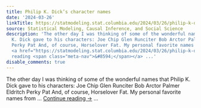 ```yaml
---
title: Philip K. Dick’s character names
date: '2024-03-26'
linkTitle: https://statmodeling.stat.columbia.edu/2024/03/26/philip-k-dicks-character-names/
source: Statistical Modeling, Causal Inference, and Social Science
description: 'The other day I was thinking of some of the wonderful names that Philip
  K. Dick gave to his characters: Joe Chip Glen Runciter Bob Arctor Palmer Eldritch
  Perky Pat And, of course, Horselover Fat. My personal favorite names from &#8230;
  <a href="https://statmodeling.stat.columbia.edu/2024/03/26/philip-k-dicks-character-names/">Continue
  reading <span class="meta-nav">&#8594;</span></a> ...'
disable_comments: true
---
```

The other day I was thinking of some of the wonderful names that Philip K. Dick gave to his characters: Joe Chip Glen Runciter Bob Arctor Palmer Eldritch Perky Pat And, of course, Horselover Fat. My personal favorite names from &#8230; <a href="https://statmodeling.stat.columbia.edu/2024/03/26/philip-k-dicks-character-names/">Continue reading <span class="meta-nav">&#8594;</span></a> ...